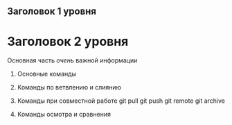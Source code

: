 ## Заголовок 1 уровня

# Заголовок 2 уровня

Основная часть  *очень* важной информации
1. Основные команды

2. Команды по ветвлению и слиянию

3. Команды при совместной работе
git pull
git push
git remote
git archive

4. Команды осмотра и сравнения